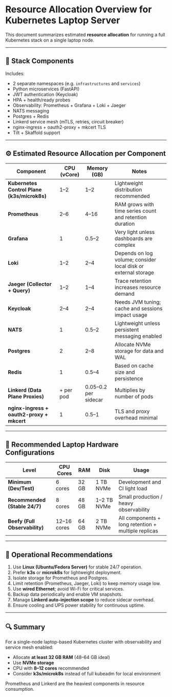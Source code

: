 # Resource Allocation Overview for Kubernetes Laptop Server

This document summarizes estimated **resource allocation** for running a full Kubernetes stack on a single laptop node.

---

## 🧩 Stack Components
Includes:
- 2 separate namespaces (e.g. `infrastructures` and `services`)
- Python microservices (FastAPI)
- JWT authentication (Keycloak)
- HPA + health/ready probes
- Observability: Prometheus + Grafana + Loki + Jaeger
- NATS messaging
- Postgres + Redis
- Linkerd service mesh (mTLS, retries, circuit breaker)
- nginx-ingress + oauth2-proxy + mkcert TLS
- Tilt + Skaffold support

---

## ⚙️ Estimated Resource Allocation per Component

| Component | CPU (vCore) | Memory (GB) | Notes |
|------------|--------------|--------------|--------|
| **Kubernetes Control Plane (k3s/microk8s)** | 1–2 | 1–2 | Lightweight distribution recommended |
| **Prometheus** | 2–6 | 4–16 | RAM grows with time series count and retention duration |
| **Grafana** | 1 | 0.5–2 | Very light unless dashboards are complex |
| **Loki** | 1–2 | 2–4 | Depends on log volume; consider local disk or external storage |
| **Jaeger (Collector + Query)** | 1–2 | 1–4 | Trace retention increases resource demand |
| **Keycloak** | 2–4 | 2–4 | Needs JVM tuning; cache and sessions impact usage |
| **NATS** | 1 | 0.5–2 | Lightweight unless persistent messaging enabled |
| **Postgres** | 2 | 2–8 | Allocate NVMe storage for data and WAL |
| **Redis** | 1 | 0.5–4 | Based on cache size and persistence |
| **Linkerd (Data Plane Proxies)** | + per pod | 0.05–0.2 per sidecar | Multiplies by number of pods |
| **nginx-ingress + oauth2-proxy + mkcert** | 1 | 0.5–1 | TLS and proxy overhead minimal |

---

## 💾 Recommended Laptop Hardware Configurations

| Level | CPU Cores | RAM | Disk | Usage |
|-------|------------|-----|------|--------|
| **Minimum (Dev/Test)** | 6 cores | 32 GB | 1 TB NVMe | Development and CI light load |
| **Recommended (Stable 24/7)** | 8 cores | 48 GB | 1–2 TB NVMe | Small production / heavy observability |
| **Beefy (Full Observability)** | 12–16 cores | 64 GB | 2 TB NVMe | All components + long retention + multiple replicas |

---

## 🧠 Operational Recommendations

1. Use **Linux (Ubuntu/Fedora Server)** for stable 24/7 operation.  
2. Prefer **k3s** or **microk8s** for lightweight deployment.  
3. Isolate storage for Prometheus and Postgres.  
4. Limit retention (Prometheus, Jaeger, Loki) to keep memory usage low.  
5. Use **wired Ethernet**; avoid Wi-Fi for critical services.  
6. Backup data periodically and enable VM snapshots.  
7. Manage **Linkerd auto-injection scope** to reduce sidecar overhead.  
8. Ensure cooling and UPS power stability for continuous uptime.  

---

## 🔍 Summary

For a single-node laptop-based Kubernetes cluster with observability and service mesh enabled:
- Allocate **at least 32 GB RAM** (48–64 GB ideal)
- Use **NVMe storage**
- CPU with **8–12 cores** recommended
- Consider **k3s/microk8s** instead of full kubeadm for local environment

Prometheus and Linkerd are the heaviest components in resource consumption.

